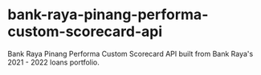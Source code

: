 # bank-raya-pinang-performa-custom-scorecard-api
Bank Raya Pinang Performa Custom Scorecard API built from Bank Raya's 2021 - 2022 loans portfolio.
